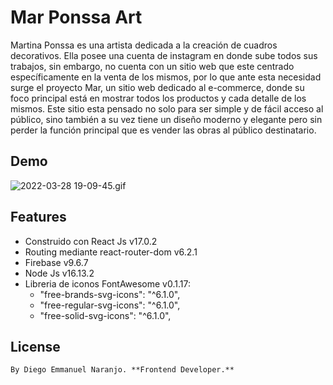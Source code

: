 # Mar Ponssa Art

Martina Ponssa es una artista dedicada a la creación de cuadros decorativos.
Ella posee una cuenta de instagram en donde sube todos sus trabajos, sin embargo,
no cuenta con un sitio web que este centrado específicamente en la venta de los mismos,
por lo que ante esta necesidad surge el proyecto Mar, un sitio web dedicado al e-commerce,
donde su foco principal está en mostrar todos los productos y cada detalle de los mismos.
Este sitio esta pensado no solo para ser simple y de fácil acceso al público,
sino también a su vez tiene un diseño moderno y elegante pero sin perder la función principal
que es vender las obras al público destinatario.

## Demo
![2022-03-28 19-09-45.gif](https://github.com/Diego12N/art-gallery/blob/master/public/images/2022-03-28%2019-09-45.gif)

## Features

- Construido con React Js v17.0.2
- Routing mediante react-router-dom v6.2.1
- Firebase v9.6.7
- Node Js v16.13.2
- Libreria de iconos FontAwesome v0.1.17:
  - "free-brands-svg-icons": "^6.1.0",
  - "free-regular-svg-icons": "^6.1.0",
  - "free-solid-svg-icons": "^6.1.0",

## License
```diff
By Diego Emmanuel Naranjo. **Frontend Developer.**
```
